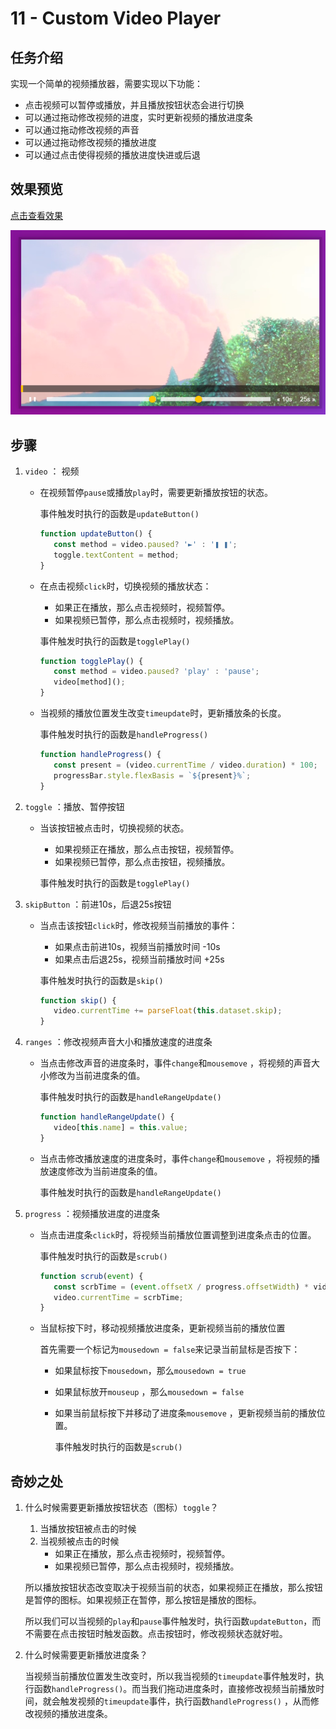 # 11 - Custom Video Player

## 任务介绍

 实现一个简单的视频播放器，需要实现以下功能：

* 点击视频可以暂停或播放，并且播放按钮状态会进行切换
* 可以通过拖动修改视频的进度，实时更新视频的播放进度条
* 可以通过拖动修改视频的声音
* 可以通过拖动修改视频的播放进度
* 可以通过点击使得视频的播放进度快进或后退

## 效果预览

[点击查看效果](https://miraclezys.github.io/JavaScript30/11%20-%20Custom%20Video%20Player/index.html)

![show](./image/img1.png)



## 步骤

1. `video` ： 视频

   * 在视频暂停`pause`或播放`play`时，需要更新播放按钮的状态。

     事件触发时执行的函数是`updateButton()`

     ```javascript
     function updateButton() {
     	const method = video.paused? '►' : '❚ ❚';
     	toggle.textContent = method;
     }
     ```

   * 在点击视频`click`时，切换视频的播放状态：

     * 如果正在播放，那么点击视频时，视频暂停。
     * 如果视频已暂停，那么点击视频时，视频播放。

     事件触发时执行的函数是`togglePlay()`

     ```javascript
     function togglePlay() {
     	const method = video.paused? 'play' : 'pause';
     	video[method]();
     }
     ```

   * 当视频的播放位置发生改变`timeupdate`时，更新播放条的长度。

     事件触发时执行的函数是`handleProgress()`

     ```javascript
     function handleProgress() {
     	const present = (video.currentTime / video.duration) * 100;
     	progressBar.style.flexBasis = `${present}%`;
     }
     ```

2. `toggle` ：播放、暂停按钮

   * 当该按钮被点击时，切换视频的状态。

     * 如果视频正在播放，那么点击按钮，视频暂停。
     * 如果视频已暂停，那么点击按钮，视频播放。

     事件触发时执行的函数是`togglePlay()`

3. `skipButton` ：前进10s，后退25s按钮

   * 当点击该按钮`click`时，修改视频当前播放的事件：

     * 如果点击前进10s，视频当前播放时间 -10s
     * 如果点击后退25s，视频当前播放时间 +25s

     事件触发时执行的函数是`skip()`

     ```javascript
     function skip() {
     	video.currentTime += parseFloat(this.dataset.skip);
     }
     ```

4. `ranges` ：修改视频声音大小和播放速度的进度条

   * 当点击修改声音的进度条时，事件`change`和`mousemove` ，将视频的声音大小修改为当前进度条的值。

     事件触发时执行的函数是`handleRangeUpdate()`

     ```javascript
     function handleRangeUpdate() {
     	video[this.name] = this.value;
     }
     ```

   * 当点击修改播放速度的进度条时，事件`change`和`mousemove` ，将视频的播放速度修改为当前进度条的值。

     事件触发时执行的函数是`handleRangeUpdate()`

5. `progress` ：视频播放进度的进度条

   * 当点击进度条`click`时，将视频当前播放位置调整到进度条点击的位置。

     事件触发时执行的函数是`scrub()`

     ```javascript
     function scrub(event) {
     	const scrbTime = (event.offsetX / progress.offsetWidth) * video.duration;
     	video.currentTime = scrbTime;
     }
     ```

   * 当鼠标按下时，移动视频播放进度条，更新视频当前的播放位置

     首先需要一个标记为`mousedown = false`来记录当前鼠标是否按下：

     * 如果鼠标按下`mousedown`，那么`mousedown = true`

     * 如果鼠标放开`mouseup` ，那么`mousedown = false`

     * 如果当前鼠标按下并移动了进度条`mousemove` ，更新视频当前的播放位置。

       事件触发时执行的函数是`scrub()`


## 奇妙之处

1. 什么时候需要更新播放按钮状态（图标）`toggle`？

   1. 当播放按钮被点击的时候
   2. 当视频被点击的时候
      - 如果正在播放，那么点击视频时，视频暂停。
      - 如果视频已暂停，那么点击视频时，视频播放。

   所以播放按钮状态改变取决于视频当前的状态，如果视频正在播放，那么按钮是暂停的图标。如果视频正在暂停，那么按钮是播放的图标。

   所以我们可以当视频的`play`和`pause`事件触发时，执行函数`updateButton`，而不需要在点击按钮时触发函数。点击按钮时，修改视频状态就好啦。

2. 什么时候需要更新播放进度条？

   当视频当前播放位置发生改变时，所以我当视频的`timeupdate`事件触发时，执行函数`handleProgress()`。而当我们拖动进度条时，直接修改视频当前播放时间，就会触发视频的`timeupdate`事件，执行函数`handleProgress()` ，从而修改视频的播放进度条。
